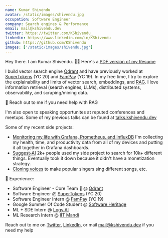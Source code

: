 ```yaml
---
name: Kumar Shivendu
avatar: /static/images/shivendu.jpg
occupation: Software Engineer
company: Search engines & Performance
email: mail@kshivendu.dev
twitter: https://twitter.com/KShivendu_
linkedin: https://www.linkedin.com/in/KShivendu
github: https://github.com/KShivendu
images: ['/static/images/shivendu.jpg']
---
```


Hey there. I am Kumar Shivendu. 👨‍💻 Here's a [PDF version of my Resume](/resume-pdf)

I build vector search engine [Qdrant](https://github.com/qdrant/qdrant) and have previously worked at [SuperTokens](https://github.com/SuperTokens) (YC 20) and [FamPay](https://fampay.in/) (YC 19).
In my free time, I try to explore the explainability and limits of vector search, embeddings, and [RAG](https://github.com/kshivendu/rag-cookbook). I love information retrieval (search engines, LLMs), distributed systems, observability, and scraping/mining data.

📩 Reach out to me if you need help with RAG

I'm also open to speaking opportunites at reputed conferences and meetups. Some of my previous talks can be found at [talks.kshivendu.dev](https://talks.kshivendu.dev)

Some of my recent side projects:

- [Monitoring my life with Grafana, Prometheus, and InfluxDB](/blog/quantified-self) I'm collecting my health, time, and productivity data from all of my devices and putting it all together in Grafana dashboards.
- [Suggest-AI](https://twitter.com/KShivendu_/status/1655603676189437953?s=20) 2k+ people used my side project to search for 10k+ different things. Eventually took it down because it didn't have a monetization strategy.
- [Cloning voices](https://twitter.com/KShivendu_/status/1650858929558278145) to make popular singers sing different songs, etc.

🚀 Experience:

- Software Engineer - Core Team 🦀 @ [Qdrant](https://qdrant.tech/)
- Software Engineer @ [SuperTokens](https://supertokens.com/) (YC 20)
- Software Engineer Intern @ [FamPay](https://fampay.in/) (YC 19)
- Google Summer Of Code Student @ [Software Heritage](https://softwareheritage.org/)
- ML + SDE Intern @ [Logy.AI](https://logy.ai/)
- ML Research Intern @ [IIT Mandi](https://iitmandi.ac.in/)

Reach out to me on [Twitter](https://twitter.com/KShivendu_), [LinkedIn](https://www.linkedin.com/in/kshivendu/), or mail [mail@kshivendu.dev](mailto:hello@kshivendu.dev) if you need my help
